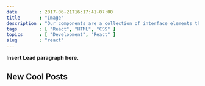 ```yaml
---
date        : 2017-06-21T16:17:41-07:00
title       : "Image"
description : "Our components are a collection of interface elements that can be reused across the Shopify system."
tags        : [ "React", "HTML", "CSS" ]
topics      : [ "Development", "React" ]
slug        : "react"
---
```


**Insert Lead paragraph here.**

<!--more-->

## New Cool Posts

